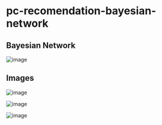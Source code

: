 # pc-recomendation-bayesian-network

## Bayesian Network

![image](https://github.com/erikborella/pc-recomendation-bayesian-network/assets/27148919/a28adac4-263d-429f-9019-af12f94a0400)

## Images

![image](https://github.com/erikborella/pc-recomendation-bayesian-network/assets/27148919/c21e9776-a79c-4853-b9c5-d84e75eafafd)

![image](https://github.com/erikborella/pc-recomendation-bayesian-network/assets/27148919/099b33f4-3644-4a04-b581-f5e4f9941f1c)

![image](https://github.com/erikborella/pc-recomendation-bayesian-network/assets/27148919/8d225b7d-904a-4abf-9e5b-f6e459b4dfc5)
